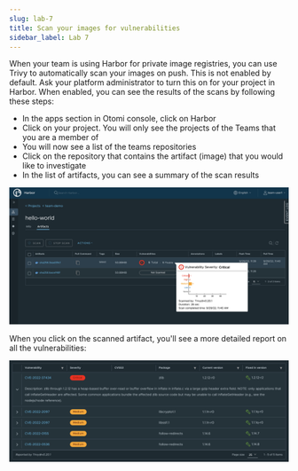 ```yaml
---
slug: lab-7
title: Scan your images for vulnerabilities
sidebar_label: Lab 7
---
```


When your team is using Harbor for private image registries, you can use Trivy to automatically scan your images on push. This is not enabled by default. Ask your platform administrator to turn this on for your project in Harbor. When enabled, you can see the results of the scans by following these steps:

- In the apps section in Otomi console, click on Harbor
- Click on your project. You will only see the projects of the Teams that you are a member of
- You will now see a list of the teams repositories
- Click on the repository that contains the artifact (image) that you would like to investigate
- In the list of artifacts, you can see a summary of the scan results

![kubecfg](../../img/trivy-scan-sum.png)

When you click on the scanned artifact, you'll see a more detailed report on all the vulnerabilities:

![kubecfg](../../img/trivy-scan-details.png)